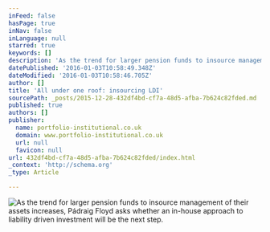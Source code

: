 ```yaml
---
inFeed: false
hasPage: true
inNav: false
inLanguage: null
starred: true
keywords: []
description: 'As the trend for larger pension funds to insource management of their assets increases, Pádraig Floyd asks whether an in-house approach to liability driven investment will be the next step.'
datePublished: '2016-01-03T10:58:49.348Z'
dateModified: '2016-01-03T10:58:46.705Z'
author: []
title: 'All under one roof: insourcing LDI'
sourcePath: _posts/2015-12-28-432df4bd-cf7a-48d5-afba-7b624c82fded.md
published: true
authors: []
publisher:
  name: portfolio-institutional.co.uk
  domain: www.portfolio-institutional.co.uk
  url: null
  favicon: null
url: 432df4bd-cf7a-48d5-afba-7b624c82fded/index.html
_context: 'http://schema.org'
_type: Article

---
```

![As the trend for larger pension funds to insource management of their assets increases, Pádraig Floyd asks whether an in-house approach to liability driven investment will be the next step.](https://s3-us-west-2.amazonaws.com/the-grid-img/p/d96956cd41118f74d45c397545b5be4bcc4d9996.jpg)
